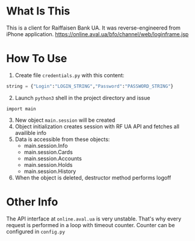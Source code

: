 # What Is This
This is a client for Raiffaisen Bank UA. It was reverse-engineered from iPhone application.
https://online.aval.ua/bfo/channel/web/loginframe.jsp 

# How To Use
1. Create file `credentials.py` with this content:
```python
string = {"Login":"LOGIN_STRING","Password":"PASSWORD_STRING"}
```
2. Launch ```python3``` shell in the project directory and issue
```
import main
```
3. New object ```main.session``` will be created
4. Object initialization creates session with RF UA API and fetches all availible info
5. Data is accessible from these objects:
	- main.session.Info
	- main.session.Cards
	- main.session.Accounts
	- main.session.Holds
	- main.session.History
6. When the object is deleted, destructor method performs logoff

# Other Info
The API interface at ```online.aval.ua``` is very unstable.
That's why every request is performed in a loop with timeout counter.
Counter can be configured in ```config.py```
